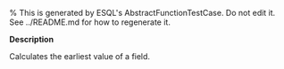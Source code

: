 % This is generated by ESQL's AbstractFunctionTestCase. Do not edit it. See ../README.md for how to regenerate it.

**Description**

Calculates the earliest value of a field.

